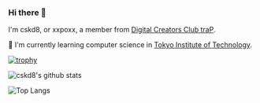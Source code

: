 ### Hi there 👋

I'm cskd8, or xxpoxx, a member from [Digital Creators Club traP](https://trap.jp).

🌱 I'm currently learning computer science in [Tokyo Institute of Technology](https://educ.titech.ac.jp/cs/eng/).

[![trophy](https://github-profile-trophy.vercel.app/?username=cskd8&theme=onedark)](https://github.com/ryo-ma/github-profile-trophy)

![cskd8's github stats](https://github-readme-stats.vercel.app/api?username=cskd8&show_icons=true&count_private=true&line_height=40&theme=radical)

![Top Langs](https://github-readme-stats.vercel.app/api/top-langs/?username=cskd8&hide=html,C,Makefile,TSQL&layout=compact&theme=radical)

<!--
**cskd8/cskd8** is a ✨ _special_ ✨ repository because its `README.md` (this file) appears on your GitHub profile.

Here are some ideas to get you started:

- 🔭 I’m currently working on ...
- 🌱 I’m currently learning ...
- 👯 I’m looking to collaborate on ...
- 🤔 I’m looking for help with ...
- 💬 Ask me about ...
- 📫 How to reach me: ...
- 😄 Pronouns: ...
- ⚡ Fun fact: ...
-->
